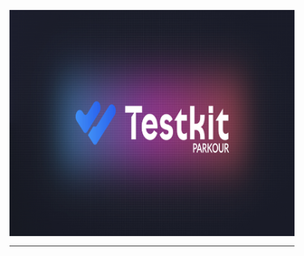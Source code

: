 <p align="center">
  <img src="repo/header.webp" height="400" alt="Testkit Parkour Header" title="Testkit Parkour" />
</p>
<hr />
